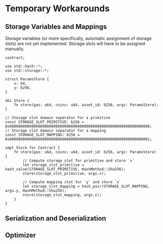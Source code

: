 # Temporary Workarounds

## Storage Variables and Mappings

Storage variables (or more specifically, automatic assignment of storage slots) are not yet implemented. Storage slots will have to be assigned manually.

```sway
contract;

use std::hash::*;
use std::storage::*;

struct ParamsStore {
    x: 64,
    y: b256,
}

abi Store {
    fn store(gas: u64, coins: u64, asset_id: b256, args: ParamsStore);
}

// Storage slot domain separator for a primitive
const STORAGE_SLOT_PRIMITIVE: b256 = 0x0000000000000000000000000000000000000000000000000000000000000000;
// Storage slot domain separator for a mapping
const STORAGE_SLOT_MAPPING: b256 = 0x0000000000000000000000000000000000000000000000000000000000000001;

impl Store for Contract {
    fn store(gas: u64, coins: u64, asset_id: b256, args: ParamsStore) {
        // Compute storage slot for primitive and store `x`
        let storage_slot_primitive = hash_value(STORAGE_SLOT_PRIMITIVE, HashMethod::Sha256);
        store(storage_slot_primitive, args.x);

        // Compute mapping slot for `y` and store `x`
        let storage_slot_mapping = hash_pair(STORAGE_SLOT_MAPPING, args.y, HashMethod::Sha256);
        store(storage_slot_mapping, args.x);
    }
}
```

## Serialization and Deserialization

## Optimizer
